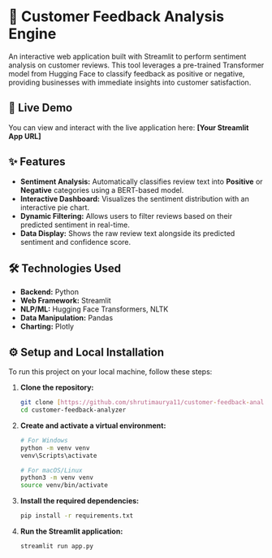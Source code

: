# 👕 Customer Feedback Analysis Engine

An interactive web application built with Streamlit to perform sentiment analysis on customer reviews. This tool leverages a pre-trained Transformer model from Hugging Face to classify feedback as positive or negative, providing businesses with immediate insights into customer satisfaction.

## 🚀 Live Demo

You can view and interact with the live application here: **[Your Streamlit App URL]**

## ✨ Features

- **Sentiment Analysis:** Automatically classifies review text into **Positive** or **Negative** categories using a BERT-based model.
- **Interactive Dashboard:** Visualizes the sentiment distribution with an interactive pie chart.
- **Dynamic Filtering:** Allows users to filter reviews based on their predicted sentiment in real-time.
- **Data Display:** Shows the raw review text alongside its predicted sentiment and confidence score.

## 🛠️ Technologies Used

- **Backend:** Python
- **Web Framework:** Streamlit
- **NLP/ML:** Hugging Face Transformers, NLTK
- **Data Manipulation:** Pandas
- **Charting:** Plotly

## ⚙️ Setup and Local Installation

To run this project on your local machine, follow these steps:

1.  **Clone the repository:**
    ```bash
    git clone [https://github.com/shrutimaurya11/customer-feedback-analyzer.git](https://github.com/shrutimaurya11/customer-feedback-analyzer.git)
    cd customer-feedback-analyzer
    ```

2.  **Create and activate a virtual environment:**
    ```bash
    # For Windows
    python -m venv venv
    venv\Scripts\activate

    # For macOS/Linux
    python3 -m venv venv
    source venv/bin/activate
    ```

3.  **Install the required dependencies:**
    ```bash
    pip install -r requirements.txt
    ```

4.  **Run the Streamlit application:**
    ```bash
    streamlit run app.py
    ```

